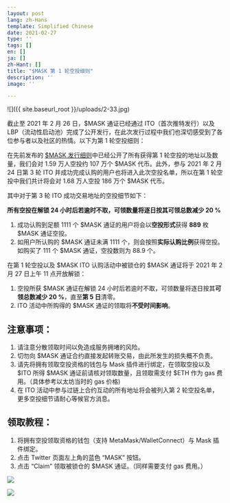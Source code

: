 ```yaml
---
layout: post
lang: zh-Hans
template: Simplified Chinese
date: 2021-02-27
type: ''
tags: []
en: []
ja: []
zh-Hant: []
title: "$MASK 第 1 轮空投细则"
description: ''
image: ''

---
```

![]({{ site.baseurl_root }}/uploads/2-33.jpg)

截止至 2021 年 2 月 26 日，$MASK 通证已经通过 ITO（首次推特发行）以及 LBP（流动性启动池）完成了公开发行，在此次发行过程中我们也深切感受到了各位参与者以及社区的热情。以下为第 1 轮空投细则：

在先前发布的 [$MASK 发行细则](https://news.mask.io/zh-Hans/2021/02/22/mask)中已经公开了所有获得第 1 轮空投的地址以及数量，我们会对 1.59 万人空投约 107 万个 $MASK 代币。此外，参与 2021 年 2 月 24 日第 3 轮 ITO 并成功完成认购的用户也将进入此次空投名单，所以在第 1 轮空投中我们共计将会对 1.68 万人空投 186 万个 $MASK 代币。

其中对于第 3 轮 ITO 成功交易地址的空投细节如下：

**所有空投在解锁 24 小时后若逾时不取，可领数量将逐日按其可领总数减少 20 %**

1. 成功认购到足额 1111 个 $MASK 通证的用户将会以**空投形式**获得 **889** 枚 $MASK 通证空投。
2. 如用户所认购的 $MASK 通证未满 1111 个，则会按照**实际认购比例**获得空投。如购买了 111 个 $MASK 通证，空投数则为 88.9 个。

在第 1 轮空投以及 $MASK ITO 认购活动中被锁仓的 $MASK 通证将于 2021 年 2 月 27 日上午 11 点开放解锁：

1. 空投所获 $MASK 通证在解锁 24 小时后若逾时不取，可领数量将逐日按其**可领总数减少 20 %**，直至**第 5 日**清零。
2. ITO 活动中所购得的 $MASK 通证的领取将**不受时间影响**。

## **注意事项：**

1. 请注意分散领取时间以免造成服务拥堵的风险。
2. 切勿向 $MASK 通证合约直接发起转账交易，由此所发生的损失概不负责。
3. 请先将拥有领取空投资格的钱包与 Mask 插件进行绑定，在领取空投以及 $ITO 所得 $MASK 通证前请核对领取数量，且领取需支付 $ETH 作为 gas 费用。（具体参考以太坊当时的 gas 价格)
4. 在 ITO 活动中参与过链上合约互动的所有地址将会被列入第 2 轮空投名单，更多空投细节请耐心等候官方消息。

## **领取教程：**

1. 将拥有空投领取资格的钱包（支持 MetaMask/WalletConnect）与 Mask 插件绑定。
2. 点击 Twitter 页面左上角的蓝色 “MASK” 按钮。
3. 点击 “Claim” 领取被锁仓的 $MASK 通证。（同样需要支付 gas 费用。）

![](https://assets.matters.news/embed/5ae3e6f3-f9a2-4423-bf78-a37c404234a4.png)

![](https://assets.matters.news/embed/4238be43-55d4-4547-b188-424859e57a35.png)